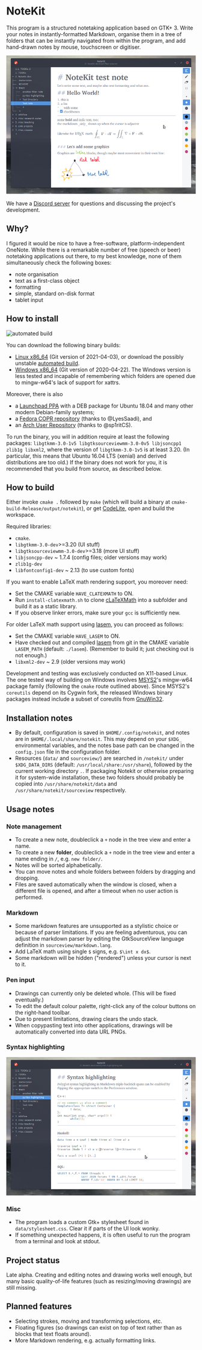 # NoteKit
This program is a structured notetaking application based on GTK+ 3. Write your notes in instantly-formatted Markdown, organise them in a tree of folders that can be instantly navigated from within the program, and add hand-drawn notes by mouse, touchscreen or digitiser.

![Screenshot](/screenshots/notekit-example.png?raw=true)

We have a [Discord server](https://discord.gg/WVas9aX6Ee) for questions and discussing the project's development.

## Why?

I figured it would be nice to have a free-software, platform-independent OneNote. While there is a remarkable number of free (speech or beer) notetaking applications out there, to my best knowledge, none of them simultaneously check the following boxes:

* note organisation
* text as a first-class object
* formatting
* simple, standard on-disk format
* tablet input

## How to install

![automated build](https://github.com/blackhole89/notekit/workflows/automated%20build/badge.svg)

You can download the following binary builds:

* [Linux x86_64](http://twilightro.kafuka.org/%7Eblackhole89/files/notekit-20210403.tar.gz) (Git version of 2021-04-03), or download the possibly unstable [automated build](https://github.com/blackhole89/notekit/releases).
* [Windows x86_64](http://twilightro.kafuka.org/~blackhole89/files/notekit-20210422.zip) (Git version of 2020-04-22). The Windows version is less tested and incapable of remembering which folders are opened due to mingw-w64's lack of support for xattrs.

Moreover, there is also

* a [Launchpad PPA](https://launchpad.net/~msoloviev/+archive/ubuntu/notekit) with a DEB package for Ubuntu 18.04 and many other modern Debian-family systems;
* a [Fedora COPR repository](https://copr.fedorainfracloud.org/coprs/lyessaadi/notekit/) (thanks to @LyesSaadi), and
* an [Arch User Repository](https://aur.archlinux.org/packages/notekit-clatexmath-git/) (thanks to @sp1ritCS).

To run the binary, you will in addition require at least the following packages: `libgtkmm-3.0-1v5 libgtksourceviewmm-3.0-0v5 libjsoncpp1 zlib1g libxml2`, where the version of `libgtkmm-3.0-1v5` is at least 3.20. (In particular, this means that Ubuntu 16.04 LTS (xenial) and derived distributions are too old.) If the binary does not work for you, it is recommended that you build from source, as described below.

## How to build
Either invoke `cmake .` followed by `make` (which will build a binary at `cmake-build-Release/output/notekit`), or get [CodeLite](https://codelite.org/), open and build the workspace.

Required libraries:

* `cmake`.
* `libgtkmm-3.0-dev`>=3.20 (UI stuff)
* `libgtksourceviewmm-3.0-dev`>=3.18 (more UI stuff)
* `libjsoncpp-dev` ~ 1.7.4 (config files; older versions may work)
* `zlib1g-dev`
* `libfontconfig1-dev` ~ 2.13 (to use custom fonts)

If you want to enable LaTeX math rendering support, you moreover need:

* Set the CMAKE variable `HAVE_CLATEXMATH` to ON.
* Run `install-clatexmath.sh` to clone [cLaTeXMath](https://github.com/NanoMichael/cLaTeXMath) into a subfolder and build it as a static library.
* If you observe linker errors, make sure your `gcc` is sufficiently new.

For older LaTeX math support using [lasem](https://github.com/GNOME/lasem), you can proceed as follows:

* Set the CMAKE variable `HAVE_LASEM` to ON.
* Have checked out and compiled [lasem](https://github.com/GNOME/lasem) from git in the CMAKE variable `LASEM_PATH` (default: `./lasem`). (Remember to build it; just checking out is not enough.)
* `libxml2-dev` ~ 2.9 (older versions may work)

Development and testing was exclusively conducted on X11-based Linux. The one tested way of building on Windows involves [MSYS2](https://www.msys2.org/)'s mingw-w64 package family (following the `cmake` route outlined above). Since MSYS2's `coreutils` depend on its Cygwin fork, the released Windows binary packages instead include a subset of coreutils from [GnuWin32](http://gnuwin32.sourceforge.net/).

## Installation notes
* By default, configuration is saved in `$HOME/.config/notekit`, and notes are in `$HOME/.local/share/notekit`. This may depend on your `$XDG_` environmental variables, and the notes base path can be changed in the `config.json` file in the configuration folder.
* Resources (`data/` and `sourceview/`) are searched in `/notekit/` under `$XDG_DATA_DIRS` (default: `/usr/local/share:/usr/share`), followed by the current working directory `.`. If packaging Notekit or otherwise preparing it for system-wide installation, these two folders should probably be copied into `/usr/share/notekit/data` and `/usr/share/notekit/sourceview` respectively.

## Usage notes

### Note management

* To create a new note, doubleclick a `+` node in the tree view and enter a name.
* To create a new **folder**, doubleclick a `+` node in the tree view and enter a name ending in `/`, e.g. `new folder/`.
* Notes will be sorted alphabetically. 
* You can move notes and whole folders between folders by dragging and dropping.
* Files are saved automatically when the window is closed, when a different file is opened, and after a timeout when no user action is performed.

### Markdown

* Some markdown features are unsupported as a stylistic choice or because of parser limitations. If you are feeling adventurous, you can adjust the markdown parser by editing the GtkSourceView language definition in `sourceview/markdown.lang`.
* Add LaTeX math using single `$` signs, e.g. `$\int x dx$`.
* Some markdown will be hidden ("rendered") unless your cursor is next to it.

### Pen input

* Drawings can currently only be deleted whole. (This will be fixed eventually.)
* To edit the default colour palette, right-click any of the colour buttons on the right-hand toolbar.
* Due to present limitations, drawing clears the undo stack.
* When copypasting text into other applications, drawings will be automatically converted into data URL PNGs.

### Syntax highlighting

![Screenshot](/screenshots/syntax-highlighting.png?raw=true)

### Misc

* The program loads a custom Gtk+ stylesheet found in `data/stylesheet.css`. Clear it if parts of the UI look wonky.
* If something unexpected happens, it is often useful to run the program from a terminal and look at stdout.

## Project status
Late alpha. Creating and editing notes and drawing works well enough, but many basic quality-of-life features (such as resizing/moving drawings) are still missing.

## Planned features
* Selecting strokes, moving and transforming selections, etc.
* Floating figures (so drawings can exist on top of text rather than as blocks that text floats around).
* More Markdown rendering, e.g. actually formatting links.

